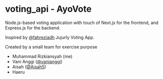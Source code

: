# voting_api - AyoVote
Node.js-based voting application with touch of Next.js for the frontend, and Express.js for the backend.

Inspired by [@fahreziadh](https://github.com/fahreziadh) Jujurly Voting App.

Created by a small team for exercise purpose
- Muhammad Rizkiansyah (me)
- Vani Anggi ([@vanianggi](https://github.com/vanianggi))
- Aisah ([@Aisah5](https://github.com/Aisah5))
- Haeru
